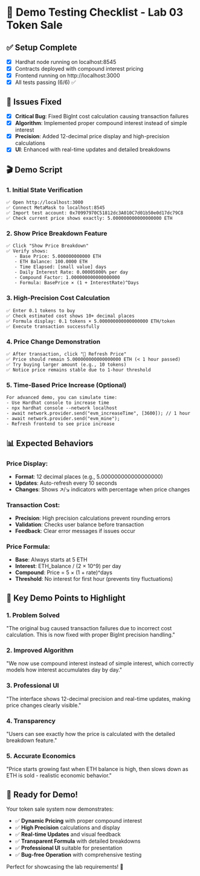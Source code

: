 # 🎯 Demo Testing Checklist - Lab 03 Token Sale

## ✅ Setup Complete
- [x] Hardhat node running on localhost:8545
- [x] Contracts deployed with compound interest pricing
- [x] Frontend running on http://localhost:3000
- [x] All tests passing (6/6) ✅

## 🔧 Issues Fixed
- [x] **Critical Bug**: Fixed BigInt cost calculation causing transaction failures
- [x] **Algorithm**: Implemented proper compound interest instead of simple interest
- [x] **Precision**: Added 12-decimal price display and high-precision calculations
- [x] **UI**: Enhanced with real-time updates and detailed breakdowns

## 🎬 Demo Script

### 1. Initial State Verification
```
✅ Open http://localhost:3000
✅ Connect MetaMask to localhost:8545
✅ Import test account: 0x70997970C51812dc3A010C7d01b50e0d17dc79C8
✅ Check current price shows exactly: 5.000000000000000000 ETH
```

### 2. Show Price Breakdown Feature
```
✅ Click "Show Price Breakdown"
✅ Verify shows:
   - Base Price: 5.000000000000 ETH
   - ETH Balance: 100.0000 ETH
   - Time Elapsed: [small value] days
   - Daily Interest Rate: 0.00005000% per day
   - Compound Factor: 1.000000000000000000
   - Formula: BasePrice × (1 + InterestRate)^Days
```

### 3. High-Precision Cost Calculation
```
✅ Enter 0.1 tokens to buy
✅ Check estimated cost shows 10+ decimal places
✅ Formula display: 0.1 tokens × 5.000000000000000000 ETH/token
✅ Execute transaction successfully
```

### 4. Price Change Demonstration
```
✅ After transaction, click "🔄 Refresh Price"
✅ Price should remain 5.000000000000000000 ETH (< 1 hour passed)
✅ Try buying larger amount (e.g., 10 tokens)
✅ Notice price remains stable due to 1-hour threshold
```

### 5. Time-Based Price Increase (Optional)
```
For advanced demo, you can simulate time:
- Use Hardhat console to increase time
- npx hardhat console --network localhost
- await network.provider.send("evm_increaseTime", [3600]); // 1 hour
- await network.provider.send("evm_mine");
- Refresh frontend to see price increase
```

## 📊 Expected Behaviors

### Price Display:
- **Format**: 12 decimal places (e.g., 5.000000000000000000)
- **Updates**: Auto-refresh every 10 seconds
- **Changes**: Shows ↗️/↘️ indicators with percentage when price changes

### Transaction Cost:
- **Precision**: High precision calculations prevent rounding errors
- **Validation**: Checks user balance before transaction
- **Feedback**: Clear error messages if issues occur

### Price Formula:
- **Base**: Always starts at 5 ETH
- **Interest**: ETH_balance / (2 × 10^9) per day
- **Compound**: Price = 5 × (1 + rate)^days
- **Threshold**: No interest for first hour (prevents tiny fluctuations)

## 🎯 Key Demo Points to Highlight

### 1. **Problem Solved**
"The original bug caused transaction failures due to incorrect cost calculation. This is now fixed with proper BigInt precision handling."

### 2. **Improved Algorithm** 
"We now use compound interest instead of simple interest, which correctly models how interest accumulates day by day."

### 3. **Professional UI**
"The interface shows 12-decimal precision and real-time updates, making price changes clearly visible."

### 4. **Transparency**
"Users can see exactly how the price is calculated with the detailed breakdown feature."

### 5. **Accurate Economics**
"Price starts growing fast when ETH balance is high, then slows down as ETH is sold - realistic economic behavior."

## 🚀 Ready for Demo!

Your token sale system now demonstrates:
- ✅ **Dynamic Pricing** with proper compound interest
- ✅ **High Precision** calculations and display  
- ✅ **Real-time Updates** and visual feedback
- ✅ **Transparent Formula** with detailed breakdowns
- ✅ **Professional UI** suitable for presentation
- ✅ **Bug-free Operation** with comprehensive testing

Perfect for showcasing the lab requirements! 🎉
